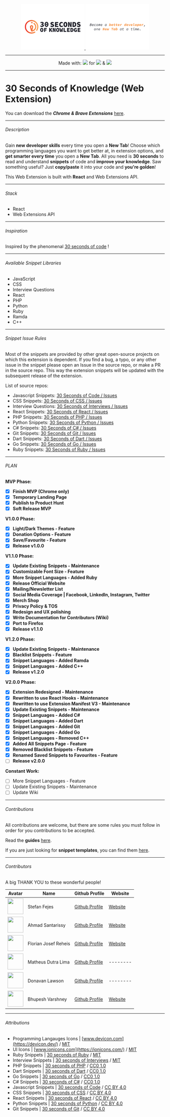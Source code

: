 <p align="center">
  <a href="https://30secondsofknowledge.com" target="_blank">
	<img width=200 src="./media/Logo_Dark.png"/>
	<img width=200 src="./media/Tagline_Dark.png"/>
  </a>
</p>

---

<p align="center">
  Made with:
  <img src="https://cdn4.iconfinder.com/data/icons/logos-3/600/React.js_logo-512.png" height=20 />
  for
  <img src="https://proxy.duckduckgo.com/iu/?u=http%3A%2F%2Ficons.iconarchive.com%2Ficons%2Fdtafalonso%2Fandroid-lollipop%2F512%2FChrome-icon.png&f=1" height=20/>
  &
  <img src="https://brave.com/wp-content/uploads/2019/03/brave-logo.png" height=20/>
</p>

---

# 30 Seconds of Knowledge (Web Extension)

You can download the **_Chrome & Brave Extensions_** [here](https://30secondsofknowledge.com/).

---

###### Description

Gain **new developer skills** every time you open a **New Tab**! Choose which programming languages you want to get better at, in extension options, and **get smarter every time** you open a **New Tab**. All you need is **30 seconds** to read and understand **snippets** of code and **improve your knowledge**. Saw something useful? Just **copy/paste** it into your code and **you're golden**!

This Web Extension is built with **React** and Web Extensions API.

---

###### Stack

- React
- Web Extensions API

---

###### Inspiration

Inspired by the phenomenal [30 seconds of code](https://github.com/30-seconds/30-seconds-of-code) !

---

###### Available Snippet Libraries

- JavaScript
- CSS
- Interview Questions
- React
- PHP
- Python
- Ruby
- Ramda
- C++

---

###### Snippet Issue Rules

Most of the snippets are provided by other great open-source projects on which this extension is dependent. If you find a bug, a typo, or any other issue in the snippet please open an Issue in the source repo, or make a PR in the source repo. This way the extension snippets will be updated with the subsequent release of the extension.

List of source repos:

- Javascript Snippets: [30 Seconds of Code / Issues](https://github.com/30-seconds/30-seconds-of-code/issues)
- CSS Snippets: [30 Seconds of CSS / Issues](https://github.com/30-seconds/30-seconds-of-css/issues)
- Interview Questions: [30 Seconds of Interviews / Issues](https://github.com/30-seconds/30-seconds-of-interviews/issues)
- React Snippets: [30 Seconds of React / Issues](https://github.com/30-seconds/30-seconds-of-react/issues)
- PHP Snippets: [30 Seconds of PHP / Issues](https://github.com/30-seconds/30-seconds-of-php/issues)
- Python Snippets: [30 Seconds of Python / Issues](https://github.com/30-seconds/30-seconds-of-python/issues)
- C# Snippets: [30 Seconds of C# / Issues](https://github.com/30-seconds/30-seconds-of-csharp/issues)
- Git Snippets: [30 Seconds of Git / Issues](https://github.com/30-seconds/30-seconds-of-git/issues)
- Dart Snippets: [30 Seconds of Dart / Issues](https://github.com/30-seconds/30-seconds-of-dart/issues)
- Go Snippets: [30 Seconds of Go / Issues](https://github.com/30-seconds/30-seconds-of-golang/issues)
- Ruby Snippets: [30 Seconds of Ruby / Issues](https://github.com/florianjosefreheis/30-seconds-of-ruby/issues)

---

###### PLAN

**MVP Phase:**

- [x] **Finish MVP (Chrome only)**
- [x] **Temporary Landing Page**
- [x] **Publish to Product Hunt**
- [x] **Soft Release MVP**

**V1.0.0 Phase:**

- [x] **Light/Dark Themes - Feature**
- [x] **Donation Options - Feature**
- [x] **Save/Favourite - Feature**
- [x] **Release v1.0.0**

**V1.1.0 Phase:**

- [x] **Update Existing Snippets - Maintenance**
- [x] **Customizable Font Size - Feature**
- [x] **More Snippet Languages - Added Ruby**
- [x] **Release Official Website**
- [x] **Mailing/Newsletter List**
- [x] **Social Media Coverage | Facebook, LinkedIn, Instagram, Twitter**
- [x] **Merch Shop**
- [x] **Privacy Policy & TOS**
- [x] **Redesign and UX polishing**
- [x] **Write Documentation for Contributors (Wiki)**
- [x] **Port to Firefox**
- [x] **Release v1.1.0**

**V1.2.0 Phase:**

- [x] **Update Existing Snippets - Maintenance**
- [x] **Blacklist Snippets - Feature**
- [x] **Snippet Languages - Added Ramda**
- [x] **Snippet Languages - Added C++**
- [x] **Release v1.2.0**

**V2.0.0 Phase:**

- [x] **Extension Redesigned - Maintenance**
- [x] **Rewritten to use React Hooks - Maintenance**
- [x] **Rewritten to use Extension Manifest V3 - Maintenance**
- [x] **Update Existing Snippets - Maintenance**
- [x] **Snippet Languages - Added C#**
- [x] **Snippet Languages - Added Dart**
- [x] **Snippet Languages - Added Git**
- [x] **Snippet Languages - Added Go**
- [x] **Snippet Languages - Removed C++**
- [x] **Added All Snippets Page - Feature**
- [x] **Removed Blacklist Snippets - Feature**
- [x] **Renamed Saved Snippets to Favourites - Feature**
- [ ] **Release v2.0.0**

**Constant Work:**

- [ ] More Snippet Languages - Feature
- [ ] Update Existing Snippets - Maintenance
- [ ] Update Wiki

---

###### Contributions

All contributions are welcome, but there are some rules you must follow in order for you contributions to be accepted.

Read the **guides** [here](https://github.com/petrovicstefanrs/30_seconds_of_knowledge/wiki).

If you are just looking for **snippet templates**, you can find them [here](/templates).

---

###### Contributors

A big THANK YOU to these wonderful people!

| Avatar                                                                                              | Name                 | Github Profile                                          | Website                                        |
| --------------------------------------------------------------------------------------------------- | -------------------- | ------------------------------------------------------- | ---------------------------------------------- |
| <img src="https://avatars2.githubusercontent.com/u/25749162?s=460&v=4" width="50px" height="50px"/> | Stefan Fejes         | [Github Profile](https://github.com/fejes713)           | [Website](stefanfejes.com/)                    |
| <img src="https://avatars0.githubusercontent.com/u/522352?s=460&v=4" width="50px" height="50px"/>   | Ahmad Santarissy     | [Github Profile](https://github.com/asantarissy)        | [Website](https://ahmadsantarissy.com)         |
| <img src="https://avatars2.githubusercontent.com/u/16981711?s=460&v=4" width="50px" height="50px"/> | Florian Josef Reheis | [Github Profile](https://github.com/florianjosefreheis) | [Website](https://www.florianjosefreheis.com/) |
| <img src="https://avatars1.githubusercontent.com/u/19594428?s=460&v=4" width="50px" height="50px"/> | Matheus Dutra Lima   | [Github Profile](https://github.com/Kutomore)           | --------                                       |
| <img src="https://avatars2.githubusercontent.com/u/26866310?s=460&v=4" width="50px" height="50px"/> | Donavan Lawson       | [Github Profile](https://github.com/SyntaxZA)           | --------                                       |
| <img src="https://avatars1.githubusercontent.com/u/34342551?s=460&v=4" width="50px" height="50px"/> | Bhupesh Varshney     | [Github Profile](https://github.com/Bhupesh-V)          | [Website](http://bhupeshv.me/)                 |

---

###### Attributions

- Programming Langauges Icons | [www.devicon.com](https://devicon.dev/) / [MIT](https://github.com/devicons/devicon/blob/master/LICENSE)
- UI Icons | [www.ionicons.com](https://ionicons.com/) / [MIT](https://github.com/ionic-team/ionicons/blob/main/LICENSE)
- Ruby Snippets | [30 seconds of Ruby](https://github.com/florianjosefreheis/30-seconds-of-ruby) / [MIT](https://github.com/florianjosefreheis/30-seconds-of-ruby/blob/master/LICENSE)
- Interview Snippets | [30 seconds of Interviews](https://github.com/30-seconds/30-seconds-of-interviews) / [MIT](https://github.com/30-seconds/30-seconds-of-interviews/blob/master/LICENSE)
- PHP Snippets | [30 seconds of PHP](https://github.com/30-seconds/30-seconds-of-php) / [CC0 1.0](https://github.com/30-seconds/30-seconds-of-php/blob/master/LICENSE)
- Dart Snippets | [30 seconds of Dart](https://github.com/30-seconds/30-seconds-of-dart) / [CC0 1.0](https://github.com/30-seconds/30-seconds-of-dart/blob/master/LICENSE)
- Go Snippets | [30 seconds of Go](https://github.com/30-seconds/30-seconds-of-golang) / [CC0 1.0](https://github.com/30-seconds/30-seconds-of-golang/blob/master/LICENSE)
- C# Snippets | [30 seconds of C#](https://github.com/30-seconds/30-seconds-of-csharp) / [CC0 1.0](https://github.com/30-seconds/30-seconds-of-csharp/blob/master/LICENSE)
- Javascript Snippets | [30 seconds of Code](https://github.com/30-seconds/30-seconds-of-code) / [CC BY 4.0](https://github.com/30-seconds/30-seconds-of-code/blob/master/LICENSE)
- CSS Snippets | [30 seconds of CSS](https://github.com/30-seconds/30-seconds-of-css) / [CC BY 4.0](https://github.com/30-seconds/30-seconds-of-css/blob/master/LICENSE)
- React Snippets | [30 seconds of React](https://github.com/30-seconds/30-seconds-of-react) / [CC BY 4.0](https://github.com/30-seconds/30-seconds-of-react/blob/master/LICENSE)
- Python Snippets | [30 seconds of Python](https://github.com/30-seconds/30-seconds-of-python) / [CC BY 4.0](https://github.com/30-seconds/30-seconds-of-python/blob/master/LICENSE)
- Git Snippets | [30 seconds of Git](https://github.com/30-seconds/30-seconds-of-git) / [CC BY 4.0](https://github.com/30-seconds/30-seconds-of-git/blob/master/LICENSE)
